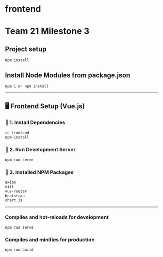 # frontend
# Team 21 Milestone 3

## Project setup
```
npm install
```

## Install Node Modules from package.json
```
npm i or npm install
```

---

## 🖥️ Frontend Setup (Vue.js)
### **🔹 1. Install Dependencies**
```bash
cd frontend
npm install
```

### **🔹 2. Run Development Server**
```bash
npm run serve
```

### **🔹 3. Installed NPM Packages**
```txt
axios
mitt
vue-router
bootstrap
chart.js
```

---


### Compiles and hot-reloads for development
```
npm run serve
```

### Compiles and minifies for production
```
npm run build
```


